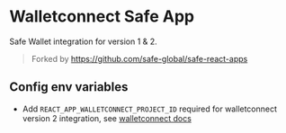# Walletconnect Safe App

Safe Wallet integration for version 1 & 2.

> Forked by https://github.com/safe-global/safe-react-apps

## Config env variables

- Add `REACT_APP_WALLETCONNECT_PROJECT_ID` required for walletconnect version 2 integration, see [walletconnect docs](https://docs.walletconnect.com/2.0/javascript/sign/installation#1-obtain-project-id)
